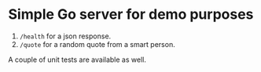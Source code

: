 # Simple Go server for demo purposes

1. `/health` for a json response.
2. `/quote` for a random quote from a smart person.

A couple of unit tests are available as well.
